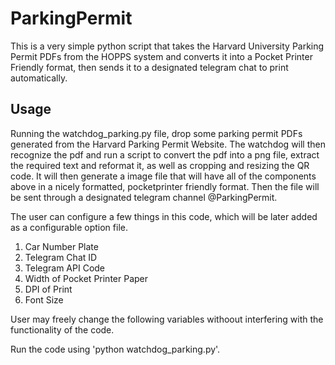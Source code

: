 # ParkingPermit
This is a very simple python script that takes the Harvard University Parking Permit PDFs from the HOPPS system and converts it into a Pocket Printer Friendly format, then sends it to a designated telegram chat to print automatically. 

## Usage 
Running the watchdog_parking.py file, drop some parking permit PDFs generated from the Harvard Parking Permit Website. The watchdog will then recognize the pdf and run a script to convert the pdf into a png file, extract the required text and reformat it, as well as cropping and resizing the QR code. It will then generate a image file that will have all of the components above in a nicely formatted, pocketprinter friendly format. Then the file will be sent through a designated telegram channel @ParkingPermit.

The user can configure a few things in this code, which will be later added as a configurable option file.

1. Car Number Plate
2. Telegram Chat ID
3. Telegram API Code 
4. Width of Pocket Printer Paper 
5. DPI of Print
6. Font Size 

User may freely change the following variables withoout interfering with the functionality of the code. 

Run the code using 'python watchdog_parking.py'.